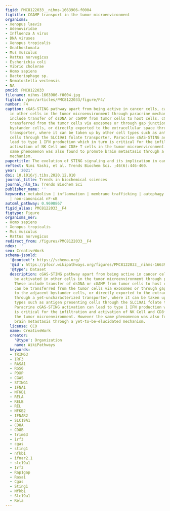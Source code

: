 ```yaml
---
figid: PMC8122033__nihms-1663906-f0004
figtitle: CGAMP transport in the tumor microenvironment
organisms:
- Xenopus laevis
- Adenoviridae
- Influenza A virus
- DNA viruses
- Xenopus tropicalis
- Gnathostomata
- Mus musculus
- Rattus norvegicus
- Escherichia coli
- Vibrio cholerae
- Homo sapiens
- Bacteriophage sp.
- Nematostella vectensis
- NA
pmcid: PMC8122033
filename: nihms-1663906-f0004.jpg
figlink: /pmc/articles/PMC8122033/figure/F4/
number: F4
caption: cGAS-STING pathway apart from being active in cancer cells, can also be activated
  in other cells in the tumor microenvironment through paracrine mechanisms. These
  include transfer of dsDNA or cGAMP from tumor cells to host cells. cGAMP can be
  transferred from the tumor cells via exosomes or through gap junctions to the adjacent
  bystander cells, or directly exported to the extracellular space through a yet-uncharacterized
  transporter, where it can be taken up by other cell types such as antigen presenting
  cells through the SLC19A1 folate transporter. Paracrine cGAS-STING activation can
  lead to type 1 IFN production which in turn is critical for the infiltration and
  activation of NK Cell and CD8+ T cells in the tumor microenvironment. However the
  same phenomenon was also found to promote brain metastasis through a yet-to-be-elucidated
  mechanism.
papertitle: The evolution of STING signaling and its implication in cancer.
reftext: Nimi Vashi, et al. Trends Biochem Sci. ;46(6):446-460.
year: '2021'
doi: 10.1016/j.tibs.2020.12.010
journal_title: Trends in biochemical sciences
journal_nlm_ta: Trends Biochem Sci
publisher_name: ''
keywords: metabolism | inflammation | membrane trafficking | autophagy | metastasis
  | non-canonical nF-κB
automl_pathway: 0.9698867
figid_alias: PMC8122033__F4
figtype: Figure
organisms_ner:
- Homo sapiens
- Xenopus tropicalis
- Mus musculus
- Rattus norvegicus
redirect_from: /figures/PMC8122033__F4
ndex: ''
seo: CreativeWork
schema-jsonld:
  '@context': https://schema.org/
  '@id': https://pfocr.wikipathways.org/figures/PMC8122033__nihms-1663906-f0004.html
  '@type': Dataset
  description: cGAS-STING pathway apart from being active in cancer cells, can also
    be activated in other cells in the tumor microenvironment through paracrine mechanisms.
    These include transfer of dsDNA or cGAMP from tumor cells to host cells. cGAMP
    can be transferred from the tumor cells via exosomes or through gap junctions
    to the adjacent bystander cells, or directly exported to the extracellular space
    through a yet-uncharacterized transporter, where it can be taken up by other cell
    types such as antigen presenting cells through the SLC19A1 folate transporter.
    Paracrine cGAS-STING activation can lead to type 1 IFN production which in turn
    is critical for the infiltration and activation of NK Cell and CD8+ T cells in
    the tumor microenvironment. However the same phenomenon was also found to promote
    brain metastasis through a yet-to-be-elucidated mechanism.
  license: CC0
  name: CreativeWork
  creator:
    '@type': Organization
    name: WikiPathways
  keywords:
  - TRIM63
  - IRF3
  - RASA1
  - RGS6
  - PDXP
  - CGAS
  - STING1
  - IFNA1
  - NFKB1
  - RELA
  - RELB
  - REL
  - NFKB2
  - IFNAR2
  - SLC19A1
  - CD8A
  - CD8B
  - trim63
  - irf3
  - cgas
  - sting1
  - nfkb1
  - ifnar2.1
  - slc19a1
  - Irf3
  - Rap1gap
  - Rasa1
  - Cgas
  - Sting1
  - Nfkb1
  - Slc19a1
  - Rela
---
```

